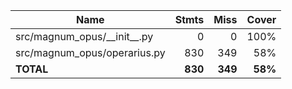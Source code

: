 | Name                             |    Stmts |     Miss |   Cover |
|--------------------------------- | -------: | -------: | ------: |
| src/magnum\_opus/\_\_init\_\_.py |        0 |        0 |    100% |
| src/magnum\_opus/operarius.py    |      830 |      349 |     58% |
|                        **TOTAL** |  **830** |  **349** | **58%** |
